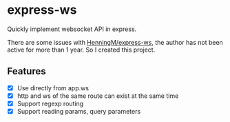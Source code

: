 # express-ws
Quickly implement websocket API in express.

There are some issues with [HenningM/express-ws](https://github.com/HenningM/express-ws), the author has not been active for more than 1 year. So I created this project.

## Features
- [x] Use directly from app.ws
- [x] http and ws of the same route can exist at the same time
- [x] Support regexp routing
- [x] Support reading params, query parameters
